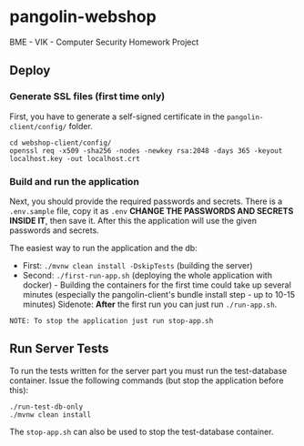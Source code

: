 # pangolin-webshop
BME - VIK - Computer Security Homework Project

## Deploy
### Generate SSL files (first time only)
First, you have to generate a self-signed certificate in the `pangolin-client/config/` folder.
```
cd webshop-client/config/
openssl req -x509 -sha256 -nodes -newkey rsa:2048 -days 365 -keyout localhost.key -out localhost.crt
```
### Build and run the application
Next, you should provide the required passwords and secrets. There is a `.env.sample` file, copy it as `.env` **CHANGE THE PASSWORDS AND SECRETS INSIDE IT**, then save it. After this the application will use the given passwords and secrets.

The easiest way to run the application and the db:
* First: `./mvnw clean install -DskipTests` (building the server)
* Second: `./first-run-app.sh` (deploying the whole application with docker) - Building the containers for the first time could take up several minutes (especially the pangolin-client's bundle install step - up to 10-15 minutes)
Sidenote: **After** the first run you can just run `./run-app.sh`.

`NOTE: To stop the application just run stop-app.sh`

## Run Server Tests
To run the tests written for the server part you must run the test-database container. Issue the following commands (but stop the application before this):

```
./run-test-db-only
./mvnw clean install
```
The `stop-app.sh` can also be used to stop the test-database container.
